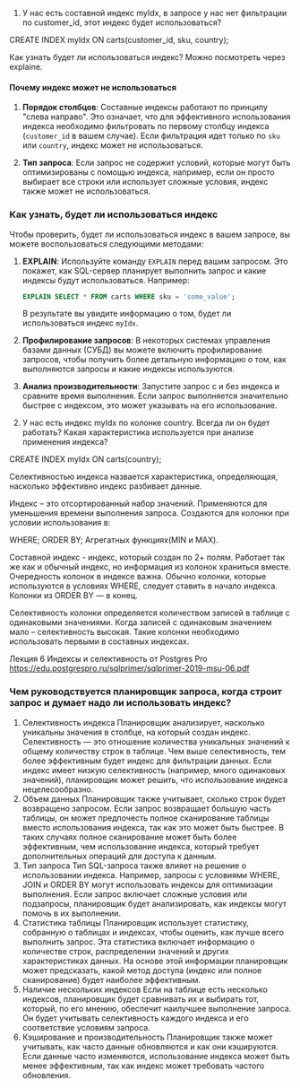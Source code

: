 1) У нас есть составной индекс myIdx, в запросе у нас нет фильтрации по customer_id, этот индекс будет использоваться?

CREATE INDEX myIdx ON carts(customer_id, sku, country);

Как узнать будет ли использоваться индекс?
Можно посмотреть через explaine.

#### Почему индекс может не использоваться

1. **Порядок столбцов**: Составные индексы работают по принципу "слева направо". Это означает, что для эффективного использования индекса необходимо фильтровать по первому столбцу индекса (`customer_id` в вашем случае). Если фильтрация идет только по `sku` или `country`, индекс может не использоваться.

2. **Тип запроса**: Если запрос не содержит условий, которые могут быть оптимизированы с помощью индекса, например, если он просто выбирает все строки или использует сложные условия, индекс также может не использоваться.

### Как узнать, будет ли использоваться индекс

Чтобы проверить, будет ли использоваться индекс в вашем запросе, вы можете воспользоваться следующими методами:

1. **EXPLAIN**: Используйте команду `EXPLAIN` перед вашим запросом. Это покажет, как SQL-сервер планирует выполнить запрос и какие индексы будут использоваться. Например:

   ```sql
   EXPLAIN SELECT * FROM carts WHERE sku = 'some_value';
   ```

   В результате вы увидите информацию о том, будет ли использоваться индекс `myIdx`.

2. **Профилирование запросов**: В некоторых системах управления базами данных (СУБД) вы можете включить профилирование запросов, чтобы получить более детальную информацию о том, как выполняются запросы и какие индексы используются.

3. **Анализ производительности**: Запустите запрос с и без индекса и сравните время выполнения. Если запрос выполняется значительно быстрее с индексом, это может указывать на его использование.

2) У нас есть индекс myIdx по колонке country. Всегда ли он будет работать? Какая характеристика используется при анализе применения индекса?

CREATE INDEX myIdx ON carts(country);

Селективностью индекса назвается характеристика, определяющая, насколько эффективно индекс разбивает данные.

Индекс – это отсортированный набор значений. Применяются для уменьшения времени выполнения запроса. Создаются для колонки при условии использования в:

WHERE;
ORDER BY;
Агрегатных функциях(MIN и MAX).

Составной индекс - индекс, который создан по 2+ полям. Работает так же как и обычный индекс, но информация из колонок храниться вместе. Очередность колонок в индексе важна. Обычно колонки, которые используются в условиях WHERE, следует ставить в начало индекса. Колонки из ORDER BY — в конец.


Селективность колонки определяется количеством записей в таблице с одинаковыми значениями. Когда записей с одинаковым значением мало – селективность высокая. Такие колонки необходимо использовать первыми в составных индексах.

Лекция 6 Индексы и селективность от Postgres Pro
https://edu.postgrespro.ru/sqlprimer/sqlprimer-2019-msu-06.pdf

### Чем руководствуется планировщик запроса, когда строит запрос и думает надо ли использовать индекс?

1. Селективность индекса
Планировщик анализирует, насколько уникальны значения в столбце, на который создан индекс. Селективность — это отношение количества уникальных значений к общему количеству строк в таблице. Чем выше селективность, тем более эффективным будет индекс для фильтрации данных. Если индекс имеет низкую селективность (например, много одинаковых значений), планировщик может решить, что использование индекса нецелесообразно.
2. Объем данных
Планировщик также учитывает, сколько строк будет возвращено запросом. Если запрос возвращает большую часть таблицы, он может предпочесть полное сканирование таблицы вместо использования индекса, так как это может быть быстрее. В таких случаях полное сканирование может быть более эффективным, чем использование индекса, который требует дополнительных операций для доступа к данным.
3. Тип запроса
Тип SQL-запроса также влияет на решение о использовании индекса. Например, запросы с условиями WHERE, JOIN и ORDER BY могут использовать индексы для оптимизации выполнения. Если запрос включает сложные условия или подзапросы, планировщик будет анализировать, как индексы могут помочь в их выполнении.
4. Статистика таблицы
Планировщик использует статистику, собранную о таблицах и индексах, чтобы оценить, как лучше всего выполнить запрос. Эта статистика включает информацию о количестве строк, распределении значений и других характеристиках данных. На основе этой информации планировщик может предсказать, какой метод доступа (индекс или полное сканирование) будет наиболее эффективным.
5. Наличие нескольких индексов
Если на таблице есть несколько индексов, планировщик будет сравнивать их и выбирать тот, который, по его мнению, обеспечит наилучшее выполнение запроса. Он будет учитывать селективность каждого индекса и его соответствие условиям запроса.
6. Кэширование и производительность
Планировщик также может учитывать, как часто данные обновляются и как они кэшируются. Если данные часто изменяются, использование индекса может быть менее эффективным, так как индекс может требовать частого обновления.